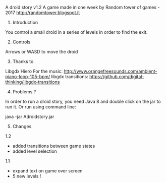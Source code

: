A droid story
v1.2
A game made in one week by Random tower of games - 2017
http://randomtower.blogspot.it


1. Introduction

You control a small droid in a series of levels in order to find the exit.


2. Controls

Arrows or WASD to move the droid


3. Thanks to

Libgdx
Hiero
For the music: 	http://www.orangefreesounds.com/ambient-piano-loop-105-bpm/
libgdx transitions: https://github.com/digital-thinking/libgdx-transitions


4. Problems ?

In order to run a droid story, you need Java 8 and double click on the jar to run it.
Or run using command line:

java -jar Adroidstory.jar


5. Changes

1.2
- added transitions between game states
- added level selection

1.1
- expand text on game over screen
- 5 new levels !